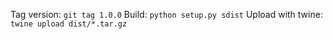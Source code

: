 Tag version: `git tag 1.0.0`
Build: `python setup.py sdist`
Upload with twine: `twine upload dist/*.tar.gz`

